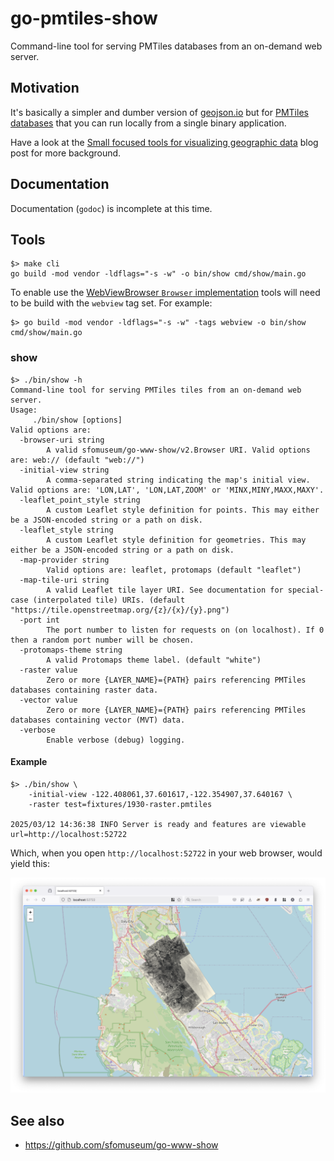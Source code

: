 # go-pmtiles-show

Command-line tool for serving PMTiles databases from an on-demand web server.

## Motivation

It's basically a simpler and dumber version of [geojson.io](https://geojson.io/) but for [PMTiles databases](https://docs.protomaps.com/pmtiles/) that you can run locally from a single binary application.

Have a look at the [Small focused tools for visualizing geographic data](https://millsfield.sfomuseum.org/blog/2024/10/02/show/) blog post for more background.

## Documentation

Documentation (`godoc`) is incomplete at this time.

## Tools

```
$> make cli
go build -mod vendor -ldflags="-s -w" -o bin/show cmd/show/main.go
```

To enable use the [WebViewBrowser `Browser` implementation](https://github.com/sfomuseum/go-www-show?tab=readme-ov-file#webviewbrowser-webview) tools will need to be build with the `webview` tag set. For example:

```
$> go build -mod vendor -ldflags="-s -w" -tags webview -o bin/show cmd/show/main.go
```

### show

```
$> ./bin/show -h
Command-line tool for serving PMTiles tiles from an on-demand web server.
Usage:
	 ./bin/show [options]
Valid options are:
  -browser-uri string
    	A valid sfomuseum/go-www-show/v2.Browser URI. Valid options are: web:// (default "web://")
  -initial-view string
    	A comma-separated string indicating the map's initial view. Valid options are: 'LON,LAT', 'LON,LAT,ZOOM' or 'MINX,MINY,MAXX,MAXY'.
  -leaflet_point_style string
    	A custom Leaflet style definition for points. This may either be a JSON-encoded string or a path on disk.
  -leaflet_style string
    	A custom Leaflet style definition for geometries. This may either be a JSON-encoded string or a path on disk.
  -map-provider string
    	Valid options are: leaflet, protomaps (default "leaflet")
  -map-tile-uri string
    	A valid Leaflet tile layer URI. See documentation for special-case (interpolated tile) URIs. (default "https://tile.openstreetmap.org/{z}/{x}/{y}.png")
  -port int
    	The port number to listen for requests on (on localhost). If 0 then a random port number will be chosen.
  -protomaps-theme string
    	A valid Protomaps theme label. (default "white")
  -raster value
    	Zero or more {LAYER_NAME}={PATH} pairs referencing PMTiles databases containing raster data.
  -vector value
    	Zero or more {LAYER_NAME}={PATH} pairs referencing PMTiles databases containing vector (MVT) data.
  -verbose
    	Enable verbose (debug) logging.
```	

#### Example

```
$> ./bin/show \
	-initial-view -122.408061,37.601617,-122.354907,37.640167 \
	-raster test=fixtures/1930-raster.pmtiles
	
2025/03/12 14:36:38 INFO Server is ready and features are viewable url=http://localhost:52722
```

Which, when you open `http://localhost:52722` in your web browser, would yield this:

![](docs/images/go-pmtiles-show.png)

## See also

* https://github.com/sfomuseum/go-www-show